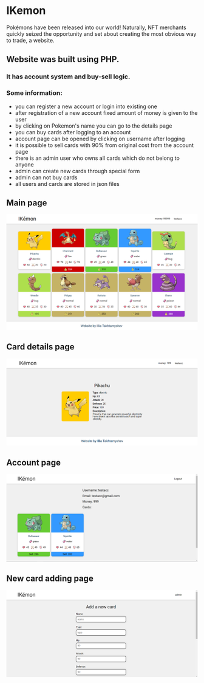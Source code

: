 # IKemon
Pokémons have been released into our world! Naturally, NFT merchants quickly seized the opportunity and set about creating the most obvious way to trade, a website.
## Website was built using PHP.
### It has account system and buy-sell logic.
### Some information:
* you can register a new account or login into existing one
* after registration of a new account fixed amount of money is given to the user
* by clicking on Pokemon's name you can go to the details page
* you can buy cards after logging to an account
* account page can be opened by clicking on username after logging
* it is possible to sell cards with 90% from original cost from the account page
* there is an admin user who owns all cards which do not belong to anyone
* admin can create new cards through special form
* admin can not buy cards
* all users and cards are stored in json files

## Main page
![website_screenshot](./img_readme/index_page_screenshot.png)
## Card details page
![website_screenshot](./img_readme/card_page_screenshot.png)
## Account page
![website_screenshot](./img_readme/account_page_screenshot.png)
## New card adding page
![website_screenshot](./img_readme/newcard_page_screenshot.png)